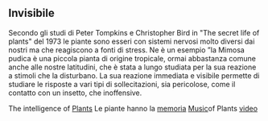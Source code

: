 ## Invisibile

Secondo gli studi di Peter Tompkins e Christopher Bird in "The secret life of plants" del 1973 le piante sono esseri con sistemi nervosi molto diversi dai nostri ma che reagiscono a fonti di stress. Ne è un esempio ”la Mimosa pudica è una piccola pianta di origine tropicale, ormai abbastanza comune anche alle nostre latitudini, che è stata a lungo studiata per la sua reazione a stimoli che la disturbano. La sua reazione immediata e visibile permette di studiare le risposte a vari tipi di sollecitazioni, sia pericolose, come il contatto con un insetto, che inoffensive.

The intelligence of [Plants](https://www.newyorker.com/magazine/2013/12/23/the-intelligent-plant)
Le piante hanno la [memoria](https://www.repubblica.it/scienze/2014/01/15/news/le_piante_hanno_la_memoria_apprendono_e_ricordano_la_scoperta_italiana-76003291/)
[Music](https://www.musicoftheplants.com/it/)of Plants
[video](https://www.youtube.com/watch?v=l0vrsO3_HpU&ab_channel=RanunculusAcris)
